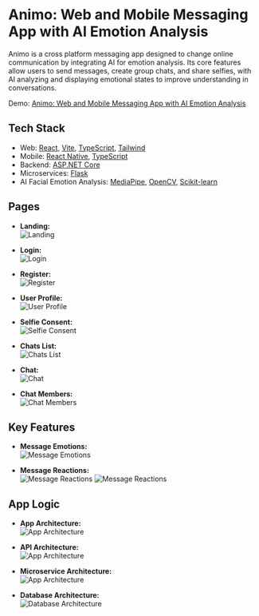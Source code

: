 # Animo: Web and Mobile Messaging App with AI Emotion Analysis

Animo is a cross platform messaging app designed to change online communication by integrating AI for emotion analysis. Its core features allow users to send messages, create group chats, and share selfies, with AI analyzing and displaying emotional states to improve understanding in conversations.

Demo: [Animo: Web and Mobile Messaging App with AI Emotion Analysis](https://youtu.be/P04D65B8hx4)

## Tech Stack

- Web: [React](https://react.dev), [Vite](https://vitejs.dev), [TypeScript](https://www.typescriptlang.org), [Tailwind](https://tailwindcss.com)
- Mobile: [React Native](https://reactnative.dev), [TypeScript](https://www.typescriptlang.org)
- Backend: [ASP.NET Core](https://dotnet.microsoft.com/en-us/apps/aspnet)
- Microservices: [Flask](https://flask.palletsprojects.com/en/3.0.x/)
- AI Facial Emotion Analysis: [MediaPipe](https://ai.google.dev/edge/mediapipe/solutions/guide), [OpenCV](https://opencv.org/get-started/), [Scikit-learn](https://scikit-learn.org/stable/)

## Pages

- **Landing:**\
  ![Landing](./Media/landing.png)

- **Login:**\
  ![Login](./Media/login.png)

- **Register:**\
  ![Register](./Media/register.png)

- **User Profile:**\
  ![User Profile](./Media/user-profile.png)

- **Selfie Consent:**\
  ![Selfie Consent](./Media/selfie-consent.png)

- **Chats List:**\
  ![Chats List](./Media/chats-list.png)

- **Chat:**\
  ![Chat](./Media/specific-chat.png)

- **Chat Members:**\
  ![Chat Members](./Media/chat-members.png)

## Key Features

- **Message Emotions:**\
  ![Message Emotions](./Media/message-emotions.png)

- **Message Reactions:**\
  ![Message Reactions](<./Media/message-reactions(edited).gif>)
  ![Message Reactions](./Media/message-reactions-list.png)

## App Logic

- **App Architecture:**\
  ![App Architecture](./Media/animo_architecture.png)

- **API Architecture:**\
  ![App Architecture](./Media/backend_c4.png)

- **Microservice Architecture:**\
  ![App Architecture](./Media/moodscanner_c4.png)

- **Database Architecture:**\
  ![Database Architecture](./Media/database_design.png)
